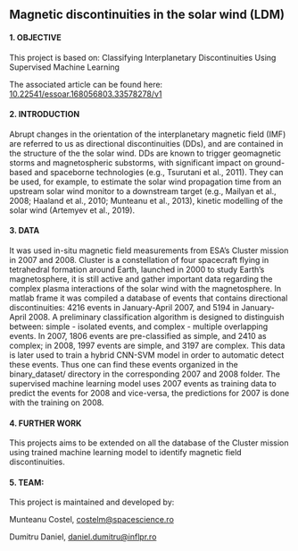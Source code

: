## Magnetic discontinuities in the solar wind (LDM) ##

####  1. OBJECTIVE ####
  
This project is based on:
  Classifying Interplanetary Discontinuities Using Supervised Machine Learning
  
  The associated article can be found here: [10.22541/essoar.168056803.33578278/v1](https://doi.org/10.22541/essoar.168056803.33578278/v1)
	
 #### 2. INTRODUCTION ####
  
Abrupt changes in the orientation of the interplanetary magnetic field (IMF) are referred
to us as directional discontinuities (DDs), and are contained in the structure of the the solar wind.  DDs are known to trigger geomagnetic storms and magnetospheric substorms, with significant impact on ground-based and spaceborne technologies (e.g., Tsurutani et al., 2011). They can be used, for example, to estimate the solar wind propagation time from an upstream solar wind monitor to a downstream target (e.g., Mailyan et al., 2008; Haaland et al., 2010; Munteanu et al., 2013), kinetic modelling of the solar wind (Artemyev et al., 2019).

 #### 3. DATA ####
  
It was used in-situ magnetic field measurements from ESA’s Cluster mission in 2007 and 2008. Cluster is a constellation of four spacecraft flying in tetrahedral formation around Earth, launched in 2000 to study Earth’s magnetosphere, it is still active and gather important data regarding the complex plasma interactions of the solar wind with the magnetosphere. 
   In matlab frame it was compiled a database of events that contains directional discontinuities: 4216 events in January-April 2007, and 5194 in January-April 2008.
   A preliminary classification algorithm is designed to distinguish between: simple - isolated events, and complex - multiple overlapping events. In 2007, 1806 events are pre-classified as simple, and 2410 as complex; in 2008, 1997 events are simple, and 3197 are complex. This data is later used to train a hybrid CNN-SVM model in order to automatic detect these events. Thus one can find these events organized in the binary_dataset/ directory in the corresponding 2007 and 2008 folder. 
   The supervised machine learning model uses 2007 events as training data to predict the events for 2008 and vice-versa, the predictions for 2007 is done  with the training on 2008.

####   4. FURTHER WORK ####
   
This projects aims to be extended on all the database of the Cluster mission using trained machine learning model to identify magnetic field discontinuities. 

####   5. TEAM: ####
   
This project is maintained and developed by:

Munteanu Costel, costelm@spacescience.ro

Dumitru Daniel, daniel.dumitru@inflpr.ro   


